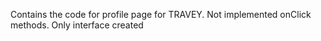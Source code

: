 Contains the code for profile page for TRAVEY. Not implemented onClick methods. Only interface created
